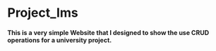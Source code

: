 # Project_lms
#### This is a very simple Website that I designed to show the use CRUD operations for a university project.
